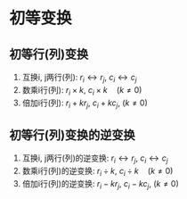 # 初等变换

## 初等行(列)变换

1. 互换i, j两行(列): $r_i \leftrightarrow r_j$, $c_i \leftrightarrow c_j$
2. 数乘i行(列): $r_i \times k$, $c_i \times k \quad (k \not= 0)$
3. 倍加i行(列): $r_i+kr_j$, $c_i+kc_j$, $(k \not= 0)$

## 初等行(列)变换的逆变换

1. 互换i, j两行(列)的逆变换: $r_i \leftrightarrow r_j$, $c_i \leftrightarrow c_j$
2. 数乘i行(列)的逆变换: $r_i \div k$, $c_i \div k \quad (k \not= 0)$
3. 倍加i行(列)的逆变换: $r_i-kr_j$, $c_i-kc_j$, $(k \not= 0)$
